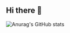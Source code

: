 ## Hi there 👋

![Anurag's GitHub stats](https://github-readme-stats.vercel.app/api?username=CaioAguilar&theme=dark&show_icons=true)
